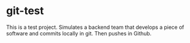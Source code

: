 # git-test
This is a test project. Simulates a backend team that develops a piece of software and commits locally in git. Then pushes in Github.
